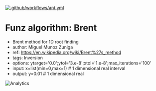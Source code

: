 [![.github/workflows/ant.yml](https://github.com/Funz/algorithm-Brent/actions/workflows/ant.yml/badge.svg)](https://github.com/Funz/algorithm-Brent/actions/workflows/ant.yml)


# Funz algorithm: Brent

* Brent method for 1D root finding
* author: Miguel Munoz Zuniga
* ref: https://en.wikipedia.org/wiki/Brent%27s_method
* tags: Inversion
* options: ytarget='0.0';ytol='3.e-8';xtol='1.e-8';max_iterations='100'
* input: x=list(min=0,max=1) # 1 dimensional real interval
* output: y=0.01 # 1 dimensional real


![Analytics](https://ga-beacon.appspot.com/UA-109580-20/algorithm-Brent)

